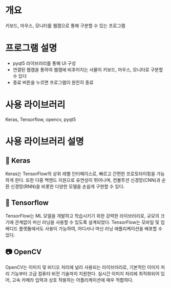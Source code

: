 # 개요
키보드, 마우스, 모니터를 웹캠으로 통해 구분할 수 있는 프로그램

# 프로그램 설명
- pyqt5 라이브러리를 통해 UI 구성
- 연결된 웹캠을 통하여 웹캠에 비추어지는 사물이 키보드, 마우스, 모니터로 구분할 수 있다
- 종료 버튼을 누르면 프로그램이 완전히 종료

# 사용 라이브러리
Keras, Tensorflow, opencv, pyqt5

# 사용 라이브러리 설명

## 🧠 Keras
Keras는 TensorFlow의 상위 레벨 인터페이스로, 빠르고 간편한 프로토타이핑을 가능하게 한다. 또한 다중 백엔드 지원으로 유연성이 뛰어나며, 컨볼루션 신경망(CNN)과 순환 신경망(RNN)을 비롯한 다양한 모델을 손쉽게 구현할 수 있다.

## 🤖 Tensorflow
TensorFlow는 ML 모델을 개발하고 학습시키기 위한 강력한 라이브러리로, 규모의 크기에 관계없이 머신 러닝을 사용할 수 있도록 설계되었다. TensorFlow는 모바일 및 임베디드 플랫폼에서도 사용이 가능하여, 어디서나 머신 러닝 애플리케이션을 배포할 수 있다.

## 📷 OpenCV
OpenCV는 이미지 및 비디오 처리에 널리 사용되는 라이브러리로, 기본적인 이미지 처리 기능부터 고급 컴퓨터 비전 기술까지 지원한다. 실시간 이미지 처리에 최적화되어 있어, 고속 카메라 입력과 상호 작용하는 어플리케이션에 매우 적합하다.
